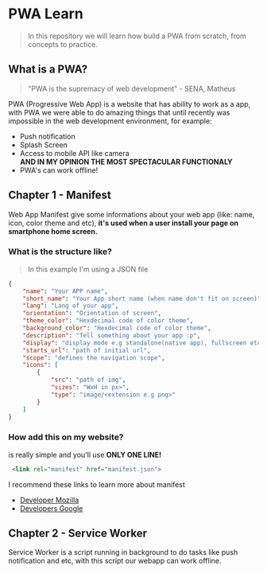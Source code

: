 # PWA Learn

> In this repository we will learn how build a PWA from scratch, from concepts to practice.

## What is a PWA?

> "PWA is the supremacy of web development" - SENA, Matheus

PWA (Progressive Web App) is a website that has ability to work as a app, with PWA we were able to do amazing things that until recently was impossible in the web development environment, for example:
- Push notification
- Splash Screen
- Access to mobile API like camera<br/>
**AND IN MY OPINION THE MOST SPECTACULAR FUNCTIONALY**
- PWA's can work offline!

## Chapter 1 - Manifest

Web App Manifest give some informations about your web app (like: name, icon, color theme and etc), **it's used when a user install your page on smartphone home screen.**

### What is the structure like?

> In this example I'm using a JSON file

```json
{
    "name": "Your APP name",
    "short_name": "Your App short name (when name don't fit on screen)",
    "lang": "Lang of your app",
    "orientation": "Orientation of screen",
    "theme_color": "Hexdecimal code of color theme",
    "background_color": "Hexdecimal code of color theme",
    "description": "Tell something about your app :p",
    "display": "display mode e.g standalone(native app), fullscreen etc..",
    "starts_url": "path of initial url",
    "scope": "defines the navigation scope",
    "icons": [
        {
            "src": "path of img",
            "sizes": "WxH in px>",
            "type": "image/<extension e.g png>"
        }
    ]
}
```
### How add this on my website?

is really simple and you'll use **ONLY ONE LINE!**
```html
 <link rel="manifest" href="manifest.json">
```
I recommend these links to learn more about manifest

- [Developer Mozilla](https://developer.mozilla.org/en-US/docs/Web/Manifest)
- [Developers Google](https://developers.google.com/web/fundamentals/web-app-manifest)

## Chapter 2 - Service Worker

Service Worker is a script running in background to do tasks like push notification and etc, with this script our webapp can work offline.

